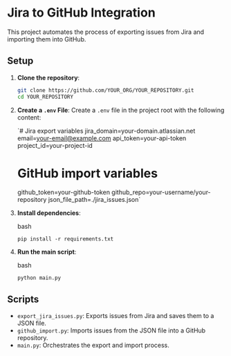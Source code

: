 # Jira to GitHub Integration

This project automates the process of exporting issues from Jira and importing them into GitHub.

## Setup

1. **Clone the repository**:
   ```bash
   git clone https://github.com/YOUR_ORG/YOUR_REPOSITORY.git
   cd YOUR_REPOSITORY

2.  **Create a `.env` File**: Create a `.env` file in the project root with the following content:

    `# Jira export variables
    jira_domain=your-domain.atlassian.net
    email=your-email@example.com
    api_token=your-api-token
    project_id=your-project-id

    # GitHub import variables
    github_token=your-github-token
    github_repo=your-username/your-repository
    json_file_path=./jira_issues.json`

3.  **Install dependencies**:

    bash

    `pip install -r requirements.txt`

4.  **Run the main script**:


    bash

    `python main.py`

## Scripts
-   `export_jira_issues.py`: Exports issues from Jira and saves them to a JSON file.
-   `github_import.py`: Imports issues from the JSON file into a GitHub repository.
-   `main.py`: Orchestrates the export and import process.